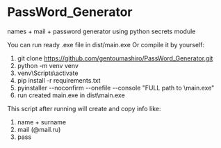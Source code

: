 # PassWord_Generator
names + mail + password generator using python secrets module


You can run ready .exe file in dist/main.exe
Or compile it by yourself:

  1) git clone https://github.com/gentoumashiro/PassWord_Generator.git
  2) python -m venv venv
  3) venv\Scripts\activate
  4) pip install -r requirements.txt
  5) pyinstaller --noconfirm --onefile --console "FULL path to \main.exe"
  6) run created main.exe in dist\main.exe

This script after running will create and copy info like:

  1) name + surname
  2) mail (@mail.ru)
  3) pass
